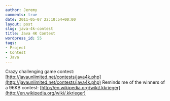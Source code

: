 ```yaml
---
author: Jeremy
comments: true
date: 2011-05-07 22:10:54+00:00
layout: post
slug: java-4k-contest
title: Java 4K Contest
wordpress_id: 55
tags:
- Project
- Contest
- Java
---
```


Crazy challenging game contest: [http://javaunlimited.net/contests/java4k.php](http://javaunlimited.net/contests/java4k.php)
Reminds me of the winners of a 96KB contest: [http://en.wikipedia.org/wiki/.kkrieger](http://en.wikipedia.org/wiki/.kkrieger)
